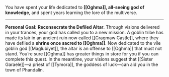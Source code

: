 You have spent your life dedicated to **[[Oghma]], all-seeing god of knowledge**, and spent years learning the lore of the multiverse.

---

**Personal Goal:** **Reconsecrate the Defiled Altar**. Through visions delivered in your trances, your god has called you to a new mission. A goblin tribe has made its lair in an ancient ruin now called [[Cragmaw Castle]], where they have defiled a **shrine once sacred to [[Oghma]]**. Now dedicated to the vile goblin god [[Maglubiyet]], the altar is an offense to [[Oghma]] that must not stand. You’re sure [[Oghma]] has greater things in store for you if you can complete this quest. In the meantime, your visions suggest that [[Sister Garaele]]—a priest of [[Tymora]], the goddess of luck—can aid you in the town of Phandalin.